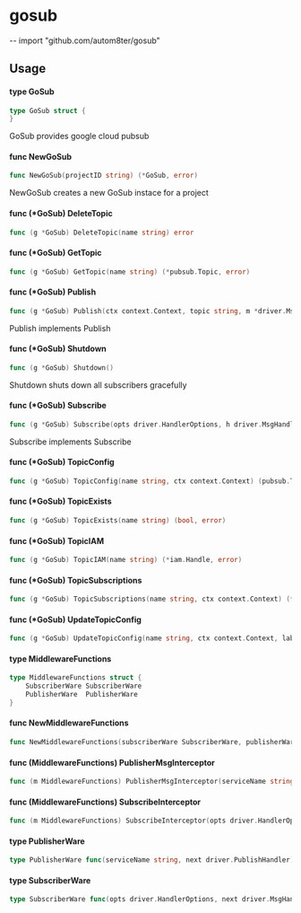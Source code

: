 # gosub
--
    import "github.com/autom8ter/gosub"


## Usage

#### type GoSub

```go
type GoSub struct {
}
```

GoSub provides google cloud pubsub

#### func  NewGoSub

```go
func NewGoSub(projectID string) (*GoSub, error)
```
NewGoSub creates a new GoSub instace for a project

#### func (*GoSub) DeleteTopic

```go
func (g *GoSub) DeleteTopic(name string) error
```

#### func (*GoSub) GetTopic

```go
func (g *GoSub) GetTopic(name string) (*pubsub.Topic, error)
```

#### func (*GoSub) Publish

```go
func (g *GoSub) Publish(ctx context.Context, topic string, m *driver.Msg) error
```
Publish implements Publish

#### func (*GoSub) Shutdown

```go
func (g *GoSub) Shutdown()
```
Shutdown shuts down all subscribers gracefully

#### func (*GoSub) Subscribe

```go
func (g *GoSub) Subscribe(opts driver.HandlerOptions, h driver.MsgHandler)
```
Subscribe implements Subscribe

#### func (*GoSub) TopicConfig

```go
func (g *GoSub) TopicConfig(name string, ctx context.Context) (pubsub.TopicConfig, error)
```

#### func (*GoSub) TopicExists

```go
func (g *GoSub) TopicExists(name string) (bool, error)
```

#### func (*GoSub) TopicIAM

```go
func (g *GoSub) TopicIAM(name string) (*iam.Handle, error)
```

#### func (*GoSub) TopicSubscriptions

```go
func (g *GoSub) TopicSubscriptions(name string, ctx context.Context) (*pubsub.SubscriptionIterator, error)
```

#### func (*GoSub) UpdateTopicConfig

```go
func (g *GoSub) UpdateTopicConfig(name string, ctx context.Context, labels map[string]string) (pubsub.TopicConfig, error)
```

#### type MiddlewareFunctions

```go
type MiddlewareFunctions struct {
	SubscriberWare SubscriberWare
	PublisherWare  PublisherWare
}
```


#### func  NewMiddlewareFunctions

```go
func NewMiddlewareFunctions(subscriberWare SubscriberWare, publisherWare PublisherWare) *MiddlewareFunctions
```

#### func (MiddlewareFunctions) PublisherMsgInterceptor

```go
func (m MiddlewareFunctions) PublisherMsgInterceptor(serviceName string, next driver.PublishHandler) driver.PublishHandler
```

#### func (MiddlewareFunctions) SubscribeInterceptor

```go
func (m MiddlewareFunctions) SubscribeInterceptor(opts driver.HandlerOptions, next driver.MsgHandler) driver.MsgHandler
```

#### type PublisherWare

```go
type PublisherWare func(serviceName string, next driver.PublishHandler) driver.PublishHandler
```


#### type SubscriberWare

```go
type SubscriberWare func(opts driver.HandlerOptions, next driver.MsgHandler) driver.MsgHandler
```
